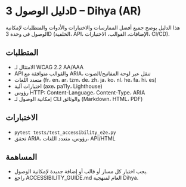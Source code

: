 # دليل الوصول 3D – Dihya (AR)

هذا الدليل يوضح جميع أفضل الممارسات والاختبارات والأدوات والمتطلبات لإمكانية الوصول في وحدة 3D (الخلفية، API، الإضافات، القوالب، الاختبارات، CI/CD).

## المتطلبات
- الامتثال لـ WCAG 2.2 AA/AAA
- API والقوالب متوافقة مع ARIA، تنقل عبر لوحة المفاتيح/الصوت
- متعدد اللغات (fr، en، ar، tzm، de، zh، ja، ko، nl، he، fa، hi، es)
- اختبارات آلية (axe، pa11y، Lighthouse)
- رؤوس HTTP: Content-Language، Content-Type، ARIA
- إمكانية الوصول لـ CLI والوثائق (Markdown، HTML، PDF)

## الاختبارات
- `pytest tests/test_accessibility_e2e.py`
- تحقق ARIA، رؤوس، متعدد اللغات، API/HTML

## المساهمة
- يجب اختبار كل مسار أو قالب أو إضافة جديدة لإمكانية الوصول.
- راجع ACCESSIBILITY_GUIDE.md العام لمنهجية Dihya.
